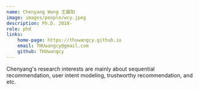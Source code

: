 ```yaml
---
name: Chenyang Wang 王晨阳
image: images/people/wcy.jpeg  
description: Ph.D. 2018-  
role: phd  
links:
    home-page: https://thuwangcy.github.io  
    email: THUwangcy@gmail.com  
    github: THUwangcy  
--- 
```


Chenyang's research interests are mainly about sequential recommendation, user intent modeling, trustworthy recommendation, and etc.